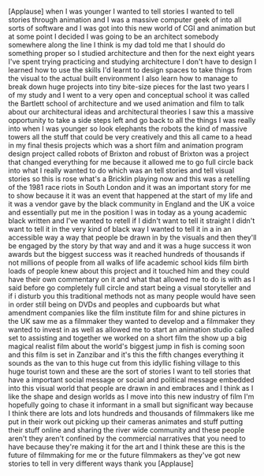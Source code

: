 
[Applause]
when I was younger I wanted to tell
stories I wanted to tell stories through
animation and I was a massive computer
geek of into all sorts of software and I
was got into this new world of CGI and
animation but at some point I decided I
was going to be an architect somebody
somewhere along the line I think is my
dad told me that I should do something
proper so I studied architecture and
then for the next eight years I&#39;ve spent
trying practicing and studying
architecture I don&#39;t have to design I
learned how to use the skills I&#39;d learnt
to design spaces to take things from the
visual to the actual built environment I
also learn how to manage to break down
huge projects into tiny bite-size pieces
for the last two years I of my study and
I went to a very open and conceptual
school it was called the Bartlett school
of architecture and we used animation
and film to talk about our architectural
ideas and architectural theories I saw
this a massive opportunity to take a
side steps left and go back to all the
things I was really into when I was
younger so look elephants the robots the
kind of massive towers all the stuff
that could be very creatively and this
all came to a head in my final thesis
projects which was a short film and
animation program design project called
robots of Brixton and robust of Brixton
was a project that changed everything
for me because it allowed me to go full
circle back into what I really wanted to
do which was an tell stories and tell
visual stories so this is rose what&#39;s a
Bricklin playing now and this was a
retelling of the 1981 race riots in
South London and it was an important
story for me to show because it it was
an event that happened at the start of
my life and it was a vendor gave by the
black community in England and the UK a
voice and essentially put me in the
position I was in today as a young
academic black written and I&#39;ve wanted
to retell if I didn&#39;t want to tell it
straight I didn&#39;t want to tell it in the
very kind of black way I wanted to tell
it in a in an accessible way a way that
people be drawn in by the visuals and
then they&#39;ll be engaged by the story by
that way
and and it was a huge success it won
awards but the biggest success was it
reached hundreds of thousands if not
millions of people from all walks of
life academic school kids film birth
loads of people knew about this project
and it touched him and they could have
their own commentary on it and what that
allowed me to do is with as I said
before go completely full circle and
start being a visual storyteller and if
i disturb you this traditional methods
not as many people would have seen in
order still being on DVDs and peoples
and cupboards but what amendment
companies like the film institute film
for and shine pictures in the UK saw me
as a filmmaker they wanted to develop
and a filmmaker they wanted to invest in
as well as allowed me to start an
animation studio called set to assisting
and together we worked on a short film
the show up a big magical realist film
about the world&#39;s biggest jump in fish
is coming soon and this film is set in
Zanzibar and it&#39;s this the fifth changes
everything it sounds as the van to this
huge cut from this idyllic fishing
village to this huge tourist town and
these are the sort of stories I want to
tell stories that have a important
social message or social and political
message embedded into this visual world
that people are drawn in and embraces
and I think as I like the shape and
design worlds as I move into this new
industry of film I&#39;m hopefully going to
chase it informant in a small but
significant way because I think there
are lots and lots hundreds and thousands
of filmmakers like me put in their work
out picking up their cameras animates
and stuff putting their stuff online and
sharing the river wide community and
these people aren&#39;t they aren&#39;t confined
by the commercial narratives that you
need to have because they&#39;re making it
for the art and I think these are this
is the future of filmmaking for me or
the future filmmakers as they&#39;ve got new
stories to tell in very different ways
thank you
[Applause]
